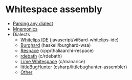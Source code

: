 # Whitespace assembly

- [Parsing any dialect](parsing.md)
- [Mnemonics](mnemonics.md)
- Dialects
  - [Whitelips IDE](whitelips.md) (javascript/vii5ard-whitelips-ide)
  - [Burghard](burghard.md) (haskell/burghard-wsa)
  - [Respace](respace.md) (cpp/thaliaarchi-respace)
  - [rdebath](rdebath.md) (c/rdebath)
  - [Lime Whitespace](limews.md) (c/manarice)
  - [littleBugHunter](littlebughunter.md) (csharp/littlebughunter-assembler)
  - [Other](other_dialects.md)
